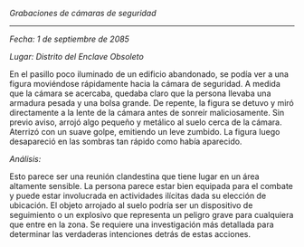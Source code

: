 _Grabaciones de cámaras de seguridad_

---

_Fecha: 1 de septiembre de 2085_

_Lugar: Distrito del Enclave Obsoleto_

En el pasillo poco iluminado de un edificio abandonado, se podía ver a una figura moviéndose rápidamente hacia la cámara de seguridad. A medida que la cámara se acercaba, quedaba claro que la persona llevaba una armadura pesada y una bolsa grande. De repente, la figura se detuvo y miró directamente a la lente de la cámara antes de sonreír maliciosamente. Sin previo aviso, arrojó algo pequeño y metálico al suelo cerca de la cámara. Aterrizó con un suave golpe, emitiendo un leve zumbido. La figura luego desapareció en las sombras tan rápido como había aparecido.

_Análisis:_

Esto parece ser una reunión clandestina que tiene lugar en un área altamente sensible. La persona parece estar bien equipada para el combate y puede estar involucrada en actividades ilícitas dada su elección de ubicación. El objeto arrojado al suelo podría ser un dispositivo de seguimiento o un explosivo que representa un peligro grave para cualquiera que entre en la zona. Se requiere una investigación más detallada para determinar las verdaderas intenciones detrás de estas acciones.
